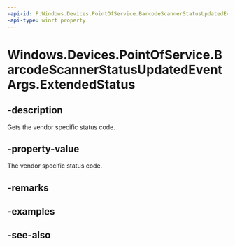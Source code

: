 ```yaml
---
-api-id: P:Windows.Devices.PointOfService.BarcodeScannerStatusUpdatedEventArgs.ExtendedStatus
-api-type: winrt property
---
```


<!-- Property syntax
public uint ExtendedStatus { get; }
-->

# Windows.Devices.PointOfService.BarcodeScannerStatusUpdatedEventArgs.ExtendedStatus

## -description
Gets the vendor specific status code.

## -property-value
The vendor specific status code.

## -remarks

## -examples

## -see-also
